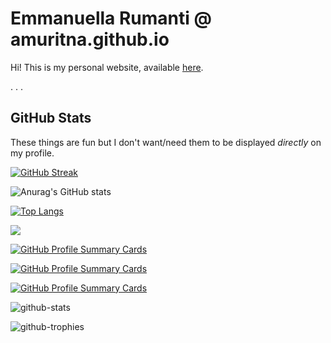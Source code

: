 # Emmanuella Rumanti @ amuritna.github.io
Hi! This is my personal website, available [here](https://amuritna.github.io).

.
.
.

## GitHub Stats
These things are fun but I don't want/need them to be displayed *directly* on my profile.

[![GitHub Streak](https://streak-stats.demolab.com/?user=amuritna&theme=transparent)](https://git.io/streak-stats)

![Anurag's GitHub stats](https://github-readme-stats.vercel.app/api?username=amuritna\&show_icons=true\&show=reviews,discussions_started,discussions_answered,prs_merged,prs_merged_percentage&theme=transparent)

[![Top Langs](https://github-readme-stats.vercel.app/api/top-langs/?username=amuritna&theme=transparent)](https://github.com/anuraghazra/github-readme-stats)

<img src="https://github-profile-trophy.vercel.app/?username=amuritna&no-bg=true&theme=juicyfresh" />

[![GitHub Profile Summary Cards](http://github-profile-summary-cards.vercel.app/api/cards/profile-details?username=amuritna&theme=transparent)](https://github.com/vn7n24fzkq/github-profile-summary-cards)

[![GitHub Profile Summary Cards](http://github-profile-summary-cards.vercel.app/api/cards/most-commit-language?username=amuritna&theme=transparent)](https://github.com/vn7n24fzkq/github-profile-summary-cards)

[![GitHub Profile Summary Cards](http://github-profile-summary-cards.vercel.app/api/cards/productive-time?username=amuritna&theme=transparent&utcOffset=7)](https://github.com/vn7n24fzkq/github-profile-summary-cards)

![github-stats](https://stats.dooboo.io/api/github-stats-advanced?login=amuritna)

![github-trophies](https://stats.dooboo.io/api/github-trophies?login=amuritna)
